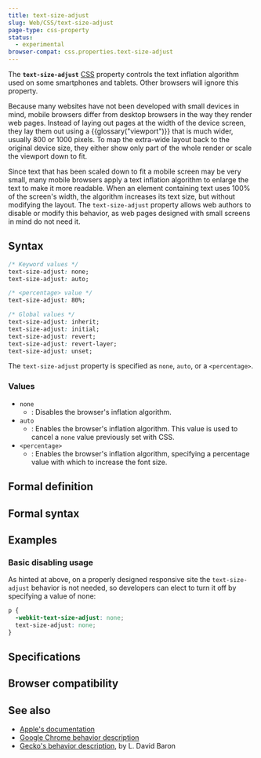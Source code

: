 ```yaml
---
title: text-size-adjust
slug: Web/CSS/text-size-adjust
page-type: css-property
status:
  - experimental
browser-compat: css.properties.text-size-adjust
---
```




The **`text-size-adjust`** [CSS](/Web/API/CSS) property controls the text inflation algorithm used on some smartphones and tablets. Other browsers will ignore this property.

Because many websites have not been developed with small devices in mind, mobile browsers differ from desktop browsers in the way they render web pages. Instead of laying out pages at the width of the device screen, they lay them out using a {{glossary("viewport")}} that is much wider, usually 800 or 1000 pixels. To map the extra-wide layout back to the original device size, they either show only part of the whole render or scale the viewport down to fit.

Since text that has been scaled down to fit a mobile screen may be very small, many mobile browsers apply a text inflation algorithm to enlarge the text to make it more readable. When an element containing text uses 100% of the screen's width, the algorithm increases its text size, but without modifying the layout. The `text-size-adjust` property allows web authors to disable or modify this behavior, as web pages designed with small screens in mind do not need it.

## Syntax

```css
/* Keyword values */
text-size-adjust: none;
text-size-adjust: auto;

/* <percentage> value */
text-size-adjust: 80%;

/* Global values */
text-size-adjust: inherit;
text-size-adjust: initial;
text-size-adjust: revert;
text-size-adjust: revert-layer;
text-size-adjust: unset;
```

The `text-size-adjust` property is specified as `none`, `auto`, or a `<percentage>`.

### Values

- `none`
  - : Disables the browser's inflation algorithm.
- `auto`
  - : Enables the browser's inflation algorithm. This value is used to cancel a `none` value previously set with CSS.
- `<percentage>`
  - : Enables the browser's inflation algorithm, specifying a percentage value with which to increase the font size.

## Formal definition



## Formal syntax



## Examples

### Basic disabling usage

As hinted at above, on a properly designed responsive site the `text-size-adjust` behavior is not needed, so developers can elect to turn it off by specifying a value of none:

```css
p {
  -webkit-text-size-adjust: none;
  text-size-adjust: none;
}
```

## Specifications



## Browser compatibility



## See also

- [Apple's documentation](https://developer.apple.com/library/archive/documentation/AppleApplications/Reference/SafariWebContent/AdjustingtheTextSize/AdjustingtheTextSize.html#//apple_ref/doc/uid/TP40006510-SW16)
- [Google Chrome behavior description](https://docs.google.com/document/d/1PPcEwAhXJJ1TQShor29KWB17KJJq7UJOM34oHwYP3Zg/edit)
- [Gecko's behavior description](https://dbaron.org/log/20111126-font-inflation), by L. David Baron
